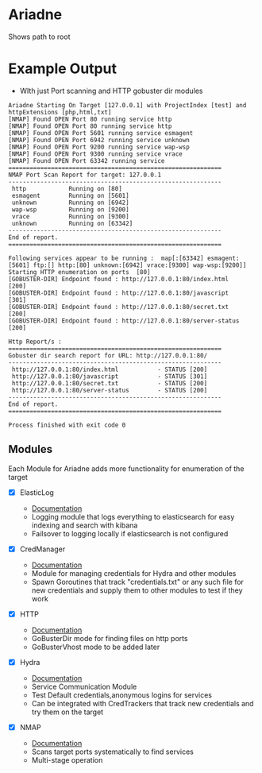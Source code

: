 # Ariadne
Shows path to root

# Example Output 
- WIth just Port scanning and HTTP gobuster dir modules
```log
Ariadne Starting On Target [127.0.0.1] with ProjectIndex [test] and httpExtensions [php,html,txt]
[NMAP] Found OPEN Port 80 running service http
[NMAP] Found OPEN Port 80 running service http
[NMAP] Found OPEN Port 5601 running service esmagent
[NMAP] Found OPEN Port 6942 running service unknown
[NMAP] Found OPEN Port 9200 running service wap-wsp
[NMAP] Found OPEN Port 9300 running service vrace
[NMAP] Found OPEN Port 63342 running service 
============================================================
NMAP Port Scan Report for target: 127.0.0.1 
------------------------------------------------------------
 http            Running on [80] 
 esmagent        Running on [5601] 
 unknown         Running on [6942] 
 wap-wsp         Running on [9200] 
 vrace           Running on [9300] 
 unknown         Running on [63342] 
------------------------------------------------------------
End of report.
============================================================

Following services appear to be running :  map[:[63342] esmagent:[5601] ftp:[] http:[80] unknown:[6942] vrace:[9300] wap-wsp:[9200]]
Starting HTTP enumeration on ports  [80]
[GOBUSTER-DIR] Endpoint found : http://127.0.0.1:80/index.html       [200] 
[GOBUSTER-DIR] Endpoint found : http://127.0.0.1:80/javascript       [301] 
[GOBUSTER-DIR] Endpoint found : http://127.0.0.1:80/secret.txt       [200] 
[GOBUSTER-DIR] Endpoint found : http://127.0.0.1:80/server-status    [200] 

Http Report/s :
============================================================
Gobuster dir search report for URL: http://127.0.0.1:80/ 
------------------------------------------------------------
 http://127.0.0.1:80/index.html           - STATUS [200] 
 http://127.0.0.1:80/javascript           - STATUS [301] 
 http://127.0.0.1:80/secret.txt           - STATUS [200] 
 http://127.0.0.1:80/server-status        - STATUS [200] 
------------------------------------------------------------
End of report.
============================================================

Process finished with exit code 0
```

## Modules 

Each Module for Ariadne adds more functionality for enumeration of the target

- [X] ElasticLog
    - [Documentation](assets/Documentation/ElasticLog)
    - Logging module that logs everything to elasticsearch for easy indexing and search with kibana
    - Failsover to logging locally if elasticsearch is not configured

- [X] CredManager
    - [Documentation](assets/Documentation/CredManager)
    - Module for managing credentials for Hydra and other modules
    - Spawn Goroutines that track "credentials.txt" or any such file for new credentials
    and supply them to other modules to test if they work

- [X] HTTP 
    - [Documentation](assets/Documentation/HTTP)
    - GoBusterDir mode for finding files on http ports
    - GoBusterVhost mode to be added later

- [X] Hydra
    - [Documentation](assets/Documentation/Hydra)
    - Service Communication Module
    - Test Default credentials,anonymous logins for services
    - Can be integrated with CredTrackers that track new credentials and try them on the target

- [X] NMAP
    - [Documentation](assets/Documentation/Nmap)
    - Scans target ports systematically to find services
    - Multi-stage operation
